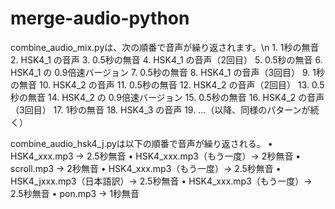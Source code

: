 # merge-audio-python


combine_audio_mix.pyは、次の順番で音声が繰り返されます。\n
	1.	1秒の無音
	2.	HSK4_1 の音声
	3.	0.5秒の無音
	4.	HSK4_1 の音声（2回目）
	5.	0.5秒の無音
	6.	HSK4_1 の 0.9倍速バージョン
	7.	0.5秒の無音
	8.	HSK4_1 の音声（3回目）
	9.	1秒の無音
	10.	HSK4_2 の音声
	11.	0.5秒の無音
	12.	HSK4_2 の音声（2回目）
	13.	0.5秒の無音
	14.	HSK4_2 の 0.9倍速バージョン
	15.	0.5秒の無音
	16.	HSK4_2 の音声（3回目）
	17.	1秒の無音
	18.	HSK4_3 の音声
	19.	…（以降、同様のパターンが続く）



combine_audio_hsk4_j.pyは以下の順番で音声が繰り返される。
  •	HSK4_xxx.mp3 → 2.5秒無音
	•	HSK4_xxx.mp3（もう一度）→ 2秒無音
	•	scroll.mp3 → 2秒無音
	•	HSK4_xxx.mp3（もう一度）→ 2.5秒無音
	•	HSK4_jxxx.mp3（日本語訳）→ 2.5秒無音
	•	HSK4_xxx.mp3（もう一度）→ 2.5秒無音
	•	pon.mp3 → 1秒無音
